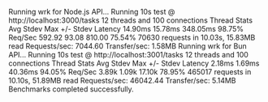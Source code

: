 Running wrk for Node.js API...
Running 10s test @ http://localhost:3000/tasks
  12 threads and 100 connections
  Thread Stats   Avg      Stdev     Max   +/- Stdev
    Latency    14.90ms   15.78ms 348.05ms   98.75%
    Req/Sec   592.92     93.08   810.00     75.54%
  70630 requests in 10.03s, 15.83MB read
Requests/sec:   7044.60
Transfer/sec:      1.58MB
Running wrk for Bun API...
Running 10s test @ http://localhost:3001/tasks
  12 threads and 100 connections
  Thread Stats   Avg      Stdev     Max   +/- Stdev
    Latency     2.18ms    1.69ms  40.36ms   94.05%
    Req/Sec     3.89k     1.09k   17.10k    78.95%
  465017 requests in 10.10s, 51.89MB read
Requests/sec:  46042.44
Transfer/sec:      5.14MB
Benchmarks completed successfully.
